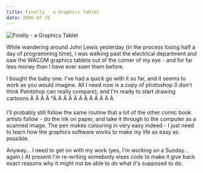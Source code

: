 ```yaml
---
title: Finally - a Graphics Tablet
date: 2006-07-16
---
```


![Finally - a Graphics Tablet](https://source.unsplash.com/jpkvklXwt98/1600x900)

While wandering around John Lewis yesterday (in the process losing half a day of programming time), I was walking past the electrical department and saw the WACOM graphics tablets out of the corner of my eye - and for far less money than I have ever seen them before.

I bought the baby one. I've had a quick go with it so far, and it seems to work as you would imagine. All I need now is a copy of photoshop (I don't think Paintshop can really compare), and I'm ready to start drawing cartoons Ã Ã Ã Ã °Ã Ã Ã Ã Ã Ã Ã Ã Ã Ã Ã Ã 

I'll probably still follow the same routine that a lot of the other comic book artists follow - do the ink on paper, and take it through to the computer as a scanned image. The pen makes colouring in very easy indeed - I just need to learn how the graphics software works to make my life as easy as possible.

Anyway... I need to get on with my work (yes, I'm working on a Sunday... again.) At present I'm re-writing somebody elses code to make it give back exact reasons why it might not be able to do what it's supposed to do.